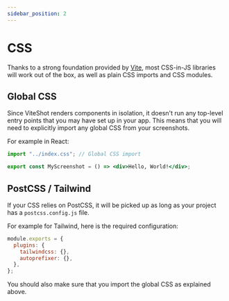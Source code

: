 ```yaml
---
sidebar_position: 2
---
```


# CSS

Thanks to a strong foundation provided by [Vite](https://vitejs.dev), most CSS-in-JS libraries will work out of the box, as well as plain CSS imports and CSS modules.

## Global CSS

Since ViteShot renders components in isolation, it doesn't run any top-level entry points that you may have set up in your app. This means that you will need to explicitly import any global CSS from your screenshots.

For example in React:

```jsx title="/src/components/example.screenshot.jsx"
import "../index.css"; // Global CSS import

export const MyScreenshot = () => <div>Hello, World!</div>;
```

## PostCSS / Tailwind

If your CSS relies on PostCSS, it will be picked up as long as your project has a `postcss.config.js` file.

For example for Tailwind, here is the required configuration:

```js title="/postcss.config.js"
module.exports = {
  plugins: {
    tailwindcss: {},
    autoprefixer: {},
  },
};
```

You should also make sure that you import the global CSS as explained above.
